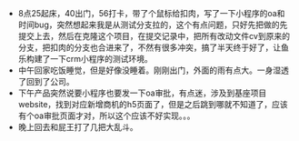 + 8点25起床，40出门，56打卡，带了个鼠标给扣肉，写了一下小程序的oa和时间bug，突然想起来我是从测试分支拉的，这个有点问题，只好先把做的先提交上去，然后在克隆这个项目，在提交记录中，把所有改动文件cv到原来的分支，把扣肉的分支也合进来了，不然有很多冲突，搞了半天终于好了，让鱼乐构建了一下crm小程序的测试环境。
+ 中午回家吃饭睡觉，但是好像没睡着。刚刚出门，外面的雨有点大。一身湿透了回到了公司。
+ 下午产品突然说要小程序也要发一下oa审批，有点迷，涉及到基座项目website，找到对应新增商机的h5页面了，但是之后跳到哪就不知道了，应该有个oa审批页面才对，所以这个应该不好实现。。。
+ 晚上回去和屁王打了几把大乱斗。